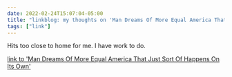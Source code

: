 ```yaml
---
date: 2022-02-24T15:07:04-05:00
title: "linkblog: my thoughts on 'Man Dreams Of More Equal America That Just Sort Of Happens On Its Own'"
tags: ["link"]
---
```

Hits too close to home for me. I have work to do.
 
[link to 'Man Dreams Of More Equal America That Just Sort Of Happens On Its Own'](https://www.theonion.com/man-dreams-of-more-equal-america-that-just-sort-of-happ-1848588413)
